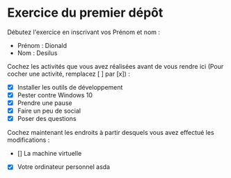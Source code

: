 # Exercice du premier dépôt

 Débutez l'exercice en inscrivant vos Prénom et nom :

 - Prénom : Dionald
 - Nom : Desilus

 Cochez les activités que vous avez réalisées avant de vous rendre ici (Pour cocher une activité, remplacez [ ] par [x]) :

 - [X] Installer les outils de développement
 - [X] Pester contre Windows 10
 - [X] Prendre une pause
 - [X] Faire un peu de social
 - [X] Poser des questions

 Cochez maintenant les endroits à partir desquels vous avez effectué les modifications :

 - [] La machine virtuelle
 - [X] Votre ordinateur personnel
 asda

